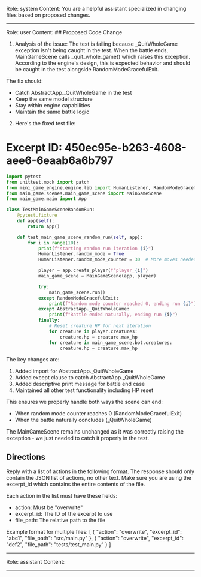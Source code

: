 Role: system
Content: You are a helpful assistant specialized in changing files based on proposed changes.
__________________
Role: user
Content: ## Proposed Code Change
1. Analysis of the issue:
The test is failing because _QuitWholeGame exception isn't being caught in the test. When the battle ends, MainGameScene calls _quit_whole_game() which raises this exception. According to the engine's design, this is expected behavior and should be caught in the test alongside RandomModeGracefulExit.

The fix should:
- Catch AbstractApp._QuitWholeGame in the test
- Keep the same model structure
- Stay within engine capabilities
- Maintain the same battle logic

2. Here's the fixed test file:

# Excerpt ID: 450ec95e-b263-4608-aee6-6eaab6a6b797
```python main_game/tests/test_main_game_scene.py
import pytest
from unittest.mock import patch
from mini_game_engine.engine.lib import HumanListener, RandomModeGracefulExit, AbstractApp
from main_game.scenes.main_game_scene import MainGameScene
from main_game.main import App

class TestMainGameSceneRandomRun:
    @pytest.fixture
    def app(self):
        return App()

    def test_main_game_scene_random_run(self, app):
        for i in range(10):
            print(f"starting random run iteration {i}")
            HumanListener.random_mode = True
            HumanListener.random_mode_counter = 30  # More moves needed for battle scene

            player = app.create_player(f"player_{i}")
            main_game_scene = MainGameScene(app, player)

            try:
                main_game_scene.run()
            except RandomModeGracefulExit:
                print(f"Random mode counter reached 0, ending run {i}")
            except AbstractApp._QuitWholeGame:
                print(f"Battle ended naturally, ending run {i}")
            finally:
                # Reset creature HP for next iteration
                for creature in player.creatures:
                    creature.hp = creature.max_hp
                for creature in main_game_scene.bot.creatures:
                    creature.hp = creature.max_hp
```

The key changes are:
1. Added import for AbstractApp._QuitWholeGame
2. Added except clause to catch AbstractApp._QuitWholeGame
3. Added descriptive print message for battle end case
4. Maintained all other test functionality including HP reset

This ensures we properly handle both ways the scene can end:
- When random mode counter reaches 0 (RandomModeGracefulExit)
- When the battle naturally concludes (_QuitWholeGame)

The MainGameScene remains unchanged as it was correctly raising the exception - we just needed to catch it properly in the test.

## Directions
Reply with a list of actions in the following format. The response should only contain the JSON list of actions, no other text.
Make sure you are using the excerpt_id which contains the entire contents of the file.

Each action in the list must have these fields:
- action: Must be "overwrite"
- excerpt_id: The ID of the excerpt to use
- file_path: The relative path to the file

Example format for multiple files:
[
    {
        "action": "overwrite",
        "excerpt_id": "abc1",
        "file_path": "src/main.py"
    },
    {
        "action": "overwrite",
        "excerpt_id": "def2",
        "file_path": "tests/test_main.py"
    }
]
__________________
Role: assistant
Content: 
__________________
